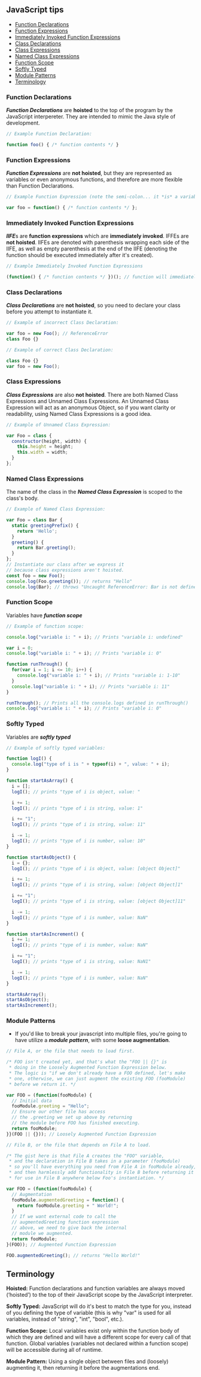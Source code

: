 ## JavaScript tips
- [Function Declarations](#function-declarations)
- [Function Expressions](#function-expressions)
- [Immediately Invoked Function Expressions](#immediately-invoked-function-expressions)
- [Class Declarations](#class-declarations)
- [Class Expressions](#class-expressions)
- [Named Class Expressions](#named-class-expressions)
- [Function Scope](#function-scope)
- [Softly Typed](#softly-typed)
- [Module Patterns](#module-patterns)
- [Terminology](#terminology)

### Function Declarations
***Function Declarations*** are **hoisted** to the top of the program by the JavaScript interpereter. They are intended to mimic the Java style of development.
```javascript
// Example Function Declaration:

function foo() { /* function contents */ }
```
### Function Expressions
***Function Expressions*** are **not hoisted**, but they are represented as variables or even anonymous functions, and therefore are more flexible than Function Declarations.
```javascript
// Example Function Expression (note the semi-colon... it *is* a variable after all):

var foo = function() { /* function contents */ };
```
### Immediately Invoked Function Expressions
***IIFE***s are **function expressions** which are **immediately invoked**. IFFEs are **not hoisted**. IIFEs are denoted with parenthesis wrapping each side of the IIFE, as well as empty parenthesis at the end of the IIFE (denoting the function should be executed immediately after it's created).
```javascript
// Example Immediately Invoked Function Expressions

(function() { /* function contents */ })(); // function will immediately execute
```
### Class Declarations
***Class Declarations*** are **not hoisted**, so you need to declare your class before you attempt to instantiate it.
```javascript
// Example of incorrect Class Declaration:

var foo = new Foo(); // ReferenceError
class Foo {}
``` 
```javascript
// Example of correct Class Declaration:

class Foo {}
var foo = new Foo();
```
### Class Expressions
***Class Expressions*** are also **not hoisted**. There are both Named Class Expressions and Unnamed Class Expressions. An Unnamed Class Expression will act as an anonymous Object, so if you want clarity or readability, using Named Class Expressions is a good idea.
```javascript
// Example of Unnamed Class Expression:

var Foo = class {
  constructor(height, width) {
    this.height = height;
    this.width = width;
  }
};
```
### Named Class Expressions
The name of the class in the ***Named Class Expression*** is scoped to the class's body.
```javascript
// Example of Named Class Expression:

var Foo = class Bar {
  static greetingPrefix() {
    return 'Hello';
  }
  greeting() {
    return Bar.greeting();
  }
};
// Instantiate our class after we express it
// because class expressions aren't hoisted.
const foo = new Foo();
console.log(Foo.greeting()); // returns "Hello"
console.log(Bar); // throws "Uncaught ReferenceError: Bar is not defined"
```
### Function Scope
Variables have ***function scope***
```javascript
// Example of function scope:

console.log("variable i: " + i); // Prints "variable i: undefined"

var i = 0;
console.log("variable i: " + i); // Prints "variable i: 0"

function runThrough() {
  for(var i = 1; i <= 10; i++) {
    console.log("variable i: " + i); // Prints "variable i: 1-10"
  }
  console.log("variable i: " + i); // Prints "variable i: 11"
}

runThrough(); // Prints all the console.logs defined in runThrough()
console.log("variable i: " + i); // Prints "variable i: 0"
```
### Softly Typed
Variables are ***softly typed***
```javascript
// Example of softly typed variables:

function logI() {
  console.log("type of i is " + typeof(i) + ", value: " + i);
}

function startAsArray() {
  i = [];
  logI(); // prints "type of i is object, value: "

  i += 1;
  logI(); // prints "type of i is string, value: 1"

  i += "1";
  logI(); // prints "type of i is string, value: 11"

  i -= 1;
  logI(); // prints "type of i is number, value: 10"
}

function startAsObject() {
  i = {};
  logI(); // prints "type of i is object, value: [object Object]"

  i += 1;
  logI(); // prints "type of i is string, value: [object Object]1"

  i += "1";
  logI(); // prints "type of i is string, value: [object Object]11"

  i -= 1;
  logI(); // prints "type of i is number, value: NaN"
}

function startAsIncrement() {
  i += 1;
  logI(); // prints "type of i is number, value: NaN"

  i += "1";
  logI(); // prints "type of i is string, value: NaN1"

  i -= 1;
  logI(); // prints "type of i is number, value: NaN"
}

startAsArray();
startAsObject();
startAsIncrement();
```
### Module Patterns
- If you'd like to break your javascript into multiple files, you're going to have utilize a ***module pattern***, with some **loose augmentation**.
```javascript
// File A, or the file that needs to load first.

/* FOO isn't created yet, and that's what the "FOO || {}" is
 * doing in the Loosely Augmented Function Expression below.
 * The logic is "if we don't already have a FOO defined, let's make
 * one, otherwise, we can just augment the existing FOO (fooModule)
 * before we return it. */

var FOO = (function(fooModule) {
  // Initial data
  fooModule.greeting = "Hello";
  // Ensure our other file has access
  // the .greeting we set up above by returning
  // the module before FOO has finished executing.
  return fooModule;
}}(FOO || {})); // Loosely Augmented Function Expression
```
```javascript
// File B, or the file that depends on File A to load.

/* The gist here is that File A creates the "FOO" variable,
 * and the declaration in File B takes in a parameter (fooModule)
 * so you'll have everything you need from File A in fooModule already,
 * and then harmlessly add functionality in File B before returning it
 * for use in File B anywhere below Foo's instantiation. */

var FOO = (function(fooModule) {
  // Augmentation
  fooModule.augmentedGreeting = function() {
    return fooModule.greeting + " World!";
  }
  // If we want external code to call the
  // augmentedGreeting function expression
  // above, we need to give back the internal
  // module we augmented.
  return fooModule;
}(FOO)); // Augmented Function Expression

FOO.augmentedGreeting(); // returns "Hello World!"
```

## Terminology
**Hoisted:** Function declarations and function variables are always moved (‘hoisted’) to the top of their JavaScript scope by the JavaScript interpreter.

**Softly Typed:** JavaScript will do it's best to match the type for you, instead of you defining the type of variable (this is why "var" is used for all variables, instead of "string", "int", "bool", etc.).

**Function Scope:** Local variables exist only within the function body of which they are defined and will have a different scope for every call of that function. Global variables (variables not declared within a function scope) will be accessible during all of runtime.

**Module Pattern:** Using a single object between files and (loosely) augmenting it, then returning it before the augmentations end.
